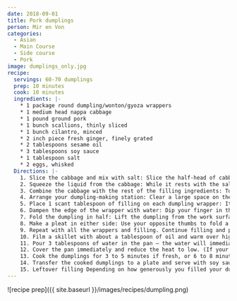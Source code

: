 ```yaml
---
date: 2018-09-01
title: Pork dumplings
person: Mir en Von
categories:
  - Asian
  - Main Course
  - Side course
  - Pork
image: dumplings_only.jpg
recipe:
  servings: 60-70 dumplings
  prep: 10 minutes
  cook: 10 minutes
  ingredients: |-
    * 1 package round dumpling/wonton/gyoza wrappers
    * 1 medium head nappa cabbage
    * 1 pound ground pork
    * 1 bunch scallions, thinly sliced
    * 1 bunch cilantro, minced 
    * 2 inch piece fresh ginger, finely grated
    * 2 tablespoons sesame oil
    * 3 tablespoons soy sauce
    * 1 tablespoon salt
    * 2 eggs, whisked
  Directions: |-
    1. Slice the cabbage and mix with salt: Slice the half-head of cabbage down its length, through the root, to make 2 quarters. Then slice each quarter into very thin strips, cutting cross-wise. Toss the slices with the salt in a large mixing bowl and set aside for 5 to 10 minutes.
    2. Squeeze the liquid from the cabbage: While it rests with the salt, the cabbage will start to release liquid. When it's ready, grab handfuls of the cabbage and squeeze out the water. Transfer the squeezed cabbage to another mixing bowl.Combine the cabbage with the rest of the filling ingredients: To the bowl with the squeezed cabbage, add the ground pork, sliced scallions, cilantro, soy sauce, ginger, sesame oil, and eggs. Work the mixture together with your hands until fully combined.
    3. Combine the cabbage with the rest of the filling ingredients: To the bowl with the squeezed cabbage, add the ground pork, sliced scallions, cilantro, soy sauce, ginger, sesame oil, and eggs. Work the mixture together with your hands until fully combined.
    4. Arrange your dumpling-making station: Clear a large space on the counter. Set a small bowl of water, the bowl of filling, and a parchment-lined baking sheet nearby. Open the package of dumpling wrappers and arrange a few on the work space in front of you.
    5. Place 1 scant tablespoon of filling on each dumpling wrapper: It doesn't look like much filling, but using any more gets messy and makes the dumplings hard to pleat closed! Once you get the hang of pleating the dumplings, you can try adding a bit more.
    6. Dampen the edge of the wrapper with water: Dip your finger in the bowl of water and run it around the edge of the dumpling. This will help it to seal closed.
    7. Fold the dumpling in half: Lift the dumpling from the work surface and fold it in half. Press the top closed.
    8. Make a pleat in either side: Use your opposite thumbs to fold a tiny pleat on either side of the dumpling, then press firmly to seal the dumpling closed. You may need to dab a little water under the pleat to make it stick closed.
    9. Repeat with all the wrappers and filling. Continue filling and pleating the rest of the wrappers using the remaining filling — this is where having a few extra hands comes in handy! As you finish each dumpling, line it up on the parchment-lined baking sheet.
    10. Film a skillet with about a tablespoon of oil and warm over high heat. When the oil is shimmering, arrange the dumplings in the pan as close as they'll fit without actually touching. Cook until the bottoms have turned brown and golden.
    11. Pour 3 tablespoons of water in the pan — the water will immediately sizzle and begin to steam.
    12. Cover the pan immediately and reduce the heat to low. (If your skillet doesn't have a lid, cover with a baking sheet.)
    13. Cook the dumplings for 3 to 5 minutes if fresh, or 6 to 8 minutes if frozen. When done, the wrappers will appear translucent and noodle-like; the filling will be opaque and warmed through (you can cut one open to check).
    14. Transfer the cooked dumplings to a plate and serve with soy sauce or other dipping sauce.
    15. Leftover filling Depending on how generously you filled your dumplings, you may have a little filling left over. Leftover filling is fantastic formed into small meatballs or patties and fried in a skillet. Serve them on top of salad or stuffed into pitas.
---
```


![recipe prep]({{ site.baseurl }}/images/recipes/dumpling.png)
